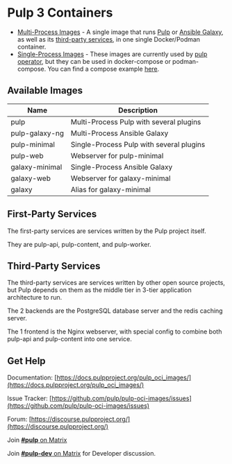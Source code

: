 # Pulp 3 Containers

- [Multi-Process Images](multi-process-images) - A single image that runs [Pulp](https://github.com/pulp/pulpcore) or [Ansible Galaxy](https://github.com/ansible/galaxy_ng), as well as its [third-party services](#third-party-services),
in one single Docker/Podman container.
- [Single-Process Images](single-process-images) - These images are currently used by [pulp operator](https://docs.pulpproject.org/pulp_operator/), but they can be used in docker-compose or podman-compose. You can find a compose example [here](https://github.com/pulp/pulp-oci-images/tree/latest/images/compose).

## Available Images

| Name | Description |
| ---- | ----------- |
| pulp | Multi-Process Pulp with several plugins |
| pulp-galaxy-ng | Multi-Process Ansible Galaxy |
| pulp-minimal | Single-Process Pulp with several plugins
| pulp-web | Webserver for pulp-minimal |
| galaxy-minimal | Single-Process Ansible Galaxy |
| galaxy-web | Webserver for galaxy-minimal |
| galaxy | Alias for galaxy-minimal |

## First-Party Services

The first-party services are services written by the Pulp project itself.

They are pulp-api, pulp-content, and pulp-worker.

## Third-Party Services

The third-party services are services written by other open source projects, but
Pulp depends on them as the middle tier in 3-tier application architecture to
run.

The 2 backends are the PostgreSQL database server and the redis caching server.

The 1 frontend is the Nginx webserver, with special config to combine
both pulp-api and pulp-content into one service.

## Get Help

Documentation: [https://docs.pulpproject.org/pulp_oci_images/](https://docs.pulpproject.org/pulp_oci_images/)

Issue Tracker: [https://github.com/pulp/pulp-oci-images/issues](https://github.com/pulp/pulp-oci-images/issues)

Forum: [https://discourse.pulpproject.org/](https://discourse.pulpproject.org/)

Join [**#pulp** on Matrix](https://matrix.to/#/#pulp:matrix.org)

Join [**#pulp-dev** on Matrix](https://matrix.to/#/#pulp-dev:matrix.org) for Developer discussion.
